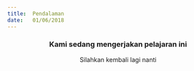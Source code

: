 ```yaml
---
title:  Pendalaman
date:   01/06/2018
---
```


### <center>Kami sedang mengerjakan pelajaran ini</center>
<center>Silahkan kembali lagi nanti</center>
